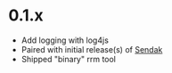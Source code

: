 0.1.x
====

* Add logging with log4js
* Paired with initial release(s) of [Sendak](https://github.com/18F/Sendak)
* Shipped "binary" rrm tool
